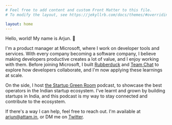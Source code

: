 ```yaml
---
# Feel free to add content and custom Front Matter to this file.
# To modify the layout, see https://jekyllrb.com/docs/themes/#overriding-theme-defaults

layout: home
---
```


Hello, world! My name is Arjun. 👋

I'm a product manager at Microsoft, where I work on developer tools and services. With every company becoming a software company, I believe making developers productive creates a lot of value, and I enjoy working with them. Before joining Microsoft, I built [Rubberduck](https://www.rubberduck.io) and [Team Chat](https://github.com/karigari/vscode-chat) to explore how developers collaborate, and I'm now applying these learnings at scale.

On the side, I host [the Startup Green Room](https://startupgreenroom.com) podcast, to showcase the best operators in the Indian startup ecosystem. I've learnt and grown by building startups in India, and this podcast is my way to stay connected and contribute to the ecosystem.

If there's a way I can help, feel free to reach out. I'm available at arjun@attam.in, or DM me on [Twitter](https://twitter.com/arjunattam/).
